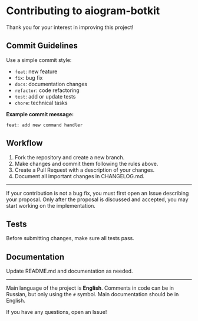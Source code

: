 # Contributing to aiogram-botkit

Thank you for your interest in improving this project!

## Commit Guidelines

Use a simple commit style:
- `feat`: new feature
- `fix`: bug fix
- `docs`: documentation changes
- `refactor`: code refactoring
- `test`: add or update tests
- `chore`: technical tasks

**Example commit message:**
```
feat: add new command handler
```

## Workflow
1. Fork the repository and create a new branch.
2. Make changes and commit them following the rules above.
3. Create a Pull Request with a description of your changes.
4. Document all important changes in CHANGELOG.md.

---
If your contribution is not a bug fix, you must first open an Issue describing your proposal. Only after the proposal is discussed and accepted, you may start working on the implementation.

## Tests
Before submitting changes, make sure all tests pass.

## Documentation
Update README.md and documentation as needed.

---
Main language of the project is **English**. Comments in code can be in Russian, but only using the `#` symbol. Main documentation should be in English.

If you have any questions, open an Issue!
